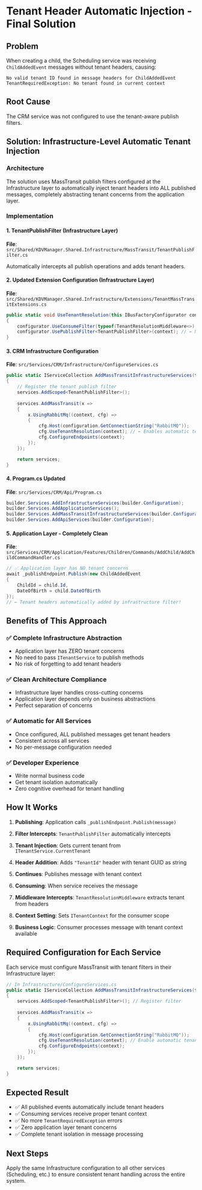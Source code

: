 # Tenant Header Automatic Injection - Final Solution

## Problem
When creating a child, the Scheduling service was receiving `ChildAddedEvent` messages without tenant headers, causing:
```
No valid tenant ID found in message headers for ChildAddedEvent
TenantRequiredException: No tenant found in current context
```

## Root Cause
The CRM service was not configured to use the tenant-aware publish filters.

## Solution: Infrastructure-Level Automatic Tenant Injection

### Architecture
The solution uses MassTransit publish filters configured at the Infrastructure layer to automatically inject tenant headers into ALL published messages, completely abstracting tenant concerns from the application layer.

### Implementation

#### 1. TenantPublishFilter (Infrastructure Layer)
**File**: `src/Shared/KDVManager.Shared.Infrastructure/MassTransit/TenantPublishFilter.cs`

Automatically intercepts all publish operations and adds tenant headers.

#### 2. Updated Extension Configuration (Infrastructure Layer)
**File**: `src/Shared/KDVManager.Shared.Infrastructure/Extensions/TenantMassTransitExtensions.cs`

```csharp
public static void UseTenantResolution(this IBusFactoryConfigurator configurator, IRegistrationContext context)
{
    configurator.UseConsumeFilter(typeof(TenantResolutionMiddleware<>), context);
    configurator.UsePublishFilter<TenantPublishFilter>(context); // ← NEW: Auto tenant injection
}
```

#### 3. CRM Infrastructure Configuration
**File**: `src/Services/CRM/Infrastructure/ConfigureServices.cs`

```csharp
public static IServiceCollection AddMassTransitInfrastructureServices(this IServiceCollection services, IConfiguration configuration)
{
    // Register the tenant publish filter
    services.AddScoped<TenantPublishFilter>();
    
    services.AddMassTransit(x =>
    {
        x.UsingRabbitMq((context, cfg) =>
        {
            cfg.Host(configuration.GetConnectionString("RabbitMQ"));
            cfg.UseTenantResolution(context); // ← Enables automatic tenant handling
            cfg.ConfigureEndpoints(context);
        });
    });

    return services;
}
```

#### 4. Program.cs Updated
**File**: `src/Services/CRM/Api/Program.cs`

```csharp
builder.Services.AddInfrastructureServices(builder.Configuration);
builder.Services.AddApplicationServices();
builder.Services.AddMassTransitInfrastructureServices(builder.Configuration); // ← Uses Infrastructure config
builder.Services.AddApiServices(builder.Configuration);
```

#### 5. Application Layer - Completely Clean
**File**: `src/Services/CRM/Application/Features/Children/Commands/AddChild/AddChildCommandHandler.cs`

```csharp
// ✅ Application layer has NO tenant concerns
await _publishEndpoint.Publish(new ChildAddedEvent
{
    ChildId = child.Id,
    DateOfBirth = child.DateOfBirth
});
// ← Tenant headers automatically added by infrastructure filter!
```

## Benefits of This Approach

### ✅ **Complete Infrastructure Abstraction**
- Application layer has ZERO tenant concerns
- No need to pass `ITenantService` to publish methods
- No risk of forgetting to add tenant headers

### ✅ **Clean Architecture Compliance**
- Infrastructure layer handles cross-cutting concerns
- Application layer depends only on business abstractions
- Perfect separation of concerns

### ✅ **Automatic for All Services**
- Once configured, ALL published messages get tenant headers
- Consistent across all services
- No per-message configuration needed

### ✅ **Developer Experience**
- Write normal business code
- Get tenant isolation automatically
- Zero cognitive overhead for tenant handling

## How It Works

1. **Publishing**: Application calls `_publishEndpoint.Publish(message)`
2. **Filter Intercepts**: `TenantPublishFilter` automatically intercepts
3. **Tenant Injection**: Gets current tenant from `ITenantService.CurrentTenant`
4. **Header Addition**: Adds `"TenantId"` header with tenant GUID as string
5. **Continues**: Publishes message with tenant context

6. **Consuming**: When service receives the message
7. **Middleware Intercepts**: `TenantResolutionMiddleware` extracts tenant from headers
8. **Context Setting**: Sets `ITenantContext` for the consumer scope
9. **Business Logic**: Consumer processes message with tenant context available

## Required Configuration for Each Service

Each service must configure MassTransit with tenant filters in their Infrastructure layer:

```csharp
// In Infrastructure/ConfigureServices.cs
public static IServiceCollection AddMassTransitInfrastructureServices(this IServiceCollection services, IConfiguration configuration)
{
    services.AddScoped<TenantPublishFilter>(); // Register filter
    
    services.AddMassTransit(x =>
    {
        x.UsingRabbitMq((context, cfg) =>
        {
            cfg.Host(configuration.GetConnectionString("RabbitMQ"));
            cfg.UseTenantResolution(context); // Enable automatic tenant handling
            cfg.ConfigureEndpoints(context);
        });
    });

    return services;
}
```

## Expected Result
- ✅ All published events automatically include tenant headers
- ✅ Consuming services receive proper tenant context  
- ✅ No more `TenantRequiredException` errors
- ✅ Zero application layer tenant concerns
- ✅ Complete tenant isolation in message processing

## Next Steps
Apply the same Infrastructure configuration to all other services (Scheduling, etc.) to ensure consistent tenant handling across the entire system.
